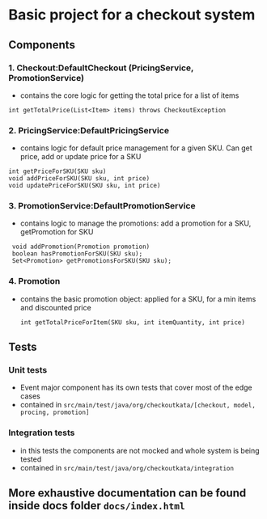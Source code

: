 # Basic project for a checkout system

## Components

### 1. Checkout:DefaultCheckout (PricingService, PromotionService)
- contains the core logic for getting the total price for a list of items
  
`int getTotalPrice(List<Item> items) throws CheckoutException`

### 2. PricingService:DefaultPricingService
- contains logic for default price management for a given SKU. Can get price, add or update price for a SKU 
```
int getPriceForSKU(SKU sku)
void addPriceForSKU(SKU sku, int price)
void updatePriceForSKU(SKU sku, int price)
```

### 3. PromotionService:DefaultPromotionService
- contains logic to manage the promotions: add a promotion for a SKU, getPromotion for SKU 

```
 void addPromotion(Promotion promotion)
 boolean hasPromotionForSKU(SKU sku);
 Set<Promotion> getPromotionsForSKU(SKU sku);
```

### 4. Promotion
- contains the basic promotion object: applied for a SKU, for a min items and discounted price

    `int getTotalPriceForItem(SKU sku, int itemQuantity, int price)`

## Tests
### Unit tests
- Event major component has its own tests that cover most of the edge cases
- contained in `src/main/test/java/org/checkoutkata/[checkout, model, procing, promotion]`
### Integration tests  
- in this tests the components are not mocked and whole system is being tested
- contained in `src/main/test/java/org/checkoutkata/integration`

## More exhaustive documentation can be found inside docs folder `docs/index.html`